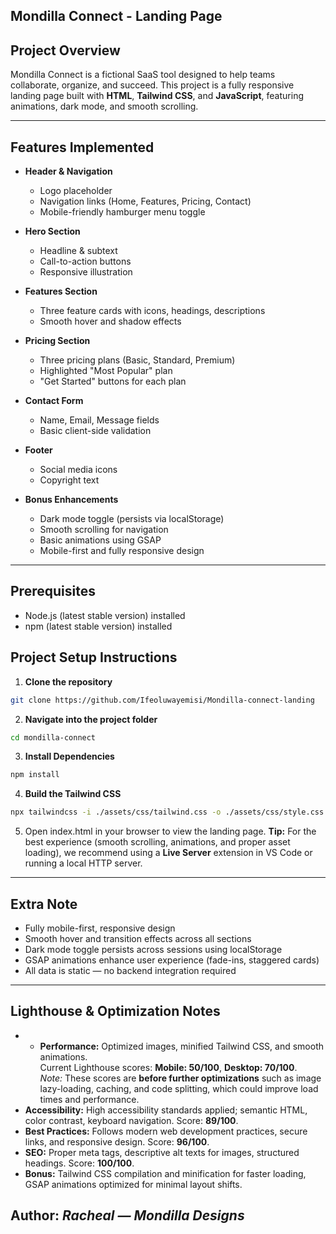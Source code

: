 ## Mondilla Connect - Landing Page

## Project Overview 
Mondilla Connect is a fictional SaaS tool designed to help teams collaborate, organize, and succeed.
This project is a fully responsive landing page built with **HTML**, **Tailwind CSS**, and **JavaScript**, featuring animations, dark mode, and smooth scrolling.

---

## Features Implemented
- **Header & Navigation**
  - Logo placeholder
  - Navigation links (Home, Features, Pricing, Contact)
  - Mobile-friendly hamburger menu toggle

- **Hero Section**
  - Headline & subtext
  - Call-to-action buttons
  - Responsive illustration

- **Features Section**
  - Three feature cards with icons, headings, descriptions
  - Smooth hover and shadow effects

- **Pricing Section**
  - Three pricing plans (Basic, Standard, Premium)
  - Highlighted "Most Popular" plan 
  - "Get Started" buttons for each plan

- **Contact Form**
  - Name, Email, Message fields
  - Basic client-side validation

- **Footer**
  - Social media icons
  - Copyright text

- **Bonus Enhancements**
  - Dark mode toggle (persists via localStorage)
  - Smooth scrolling for navigation
  - Basic animations using GSAP
  - Mobile-first and fully responsive design

---

## Prerequisites
- Node.js (latest stable version) installed
- npm (latest stable version) installed

## Project Setup Instructions

1. **Clone the repository**
```bash
git clone https://github.com/Ifeoluwayemisi/Mondilla-connect-landing
``` 

2. **Navigate into the project folder**
```bash
cd mondilla-connect
```

3. **Install Dependencies**
```bash
npm install
```

4. **Build the Tailwind CSS**
```bash
npx tailwindcss -i ./assets/css/tailwind.css -o ./assets/css/style.css --minify
```

5. Open index.html in your browser to view the landing page.
  **Tip:** For the best experience (smooth scrolling, animations, and proper asset loading), we recommend using a **Live Server** extension in VS Code or running a local HTTP server.

---

## Extra Note
* Fully mobile-first, responsive design
* Smooth hover and transition effects across all sections
* Dark mode toggle persists across sessions using localStorage
* GSAP animations enhance user experience (fade-ins, staggered cards)
* All data is static — no backend integration required

---

## Lighthouse & Optimization Notes
- - **Performance:** Optimized images, minified Tailwind CSS, and smooth animations.  
  Current Lighthouse scores: **Mobile: 50/100**, **Desktop: 70/100**.  
  *Note:* These scores are **before further optimizations** such as image lazy-loading, caching, and code splitting, which could improve load times and performance.
- **Accessibility:** High accessibility standards applied; semantic HTML, color contrast, keyboard navigation. Score: **89/100**.  
- **Best Practices:** Follows modern web development practices, secure links, and responsive design. Score: **96/100**.  
- **SEO:** Proper meta tags, descriptive alt texts for images, structured headings. Score: **100/100**.  
- **Bonus:** Tailwind CSS compilation and minification for faster loading, GSAP animations optimized for minimal layout shifts.


## Author: *Racheal — Mondilla Designs*
